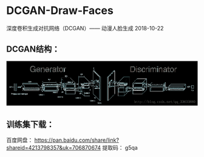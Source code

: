 # DCGAN-Draw-Faces
深度卷积生成对抗网络（DCGAN）—— 动漫人脸生成 2018-10-22
## DCGAN结构：
![](images/struct.png)
## 训练集下载：
百度网盘： https://pan.baidu.com/share/link?shareid=4213798357&uk=706870674
提取码： g5qa
